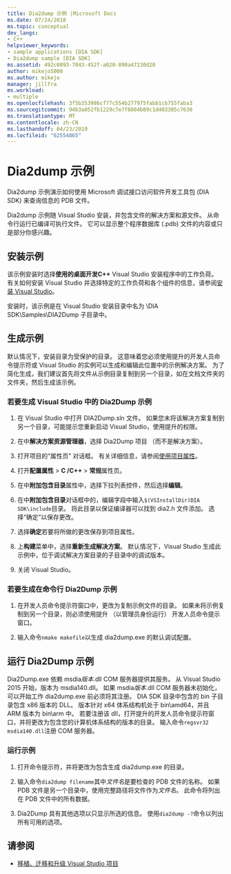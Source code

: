 ```yaml
---
title: Dia2dump 示例 |Microsoft Docs
ms.date: 07/24/2018
ms.topic: conceptual
dev_langs:
- C++
helpviewer_keywords:
- sample applications [DIA SDK]
- Dia2dump sample [DIA SDK]
ms.assetid: 492c0893-7043-452f-a020-890a47230d20
author: mikejo5000
ms.author: mikejo
manager: jillfra
ms.workload:
- multiple
ms.openlocfilehash: 3f5b353986cf77c554b277975fabb1cb755faba3
ms.sourcegitcommit: 94b3a052fb1229c7e7f8804b09c1d403385c7630
ms.translationtype: MT
ms.contentlocale: zh-CN
ms.lasthandoff: 04/23/2019
ms.locfileid: "62554865"
---
```

# <a name="dia2dump-sample"></a>Dia2dump 示例

Dia2dump 示例演示如何使用 Microsoft 调试接口访问软件开发工具包 (DIA SDK) 来查询信息的 PDB 文件。

Dia2dump 示例随 Visual Studio 安装，并包含文件的解决方案和源文件。 从命令行运行已编译可执行文件。 它可以显示整个程序数据库 (.pdb) 文件的内容或只是部分你感兴趣。

## <a name="install-the-sample"></a>安装示例

该示例安装时选择**使用的桌面开发C++**  Visual Studio 安装程序中的工作负荷。 有关如何安装 Visual Studio 并选择特定的工作负荷和各个组件的信息，请参阅[安装 Visual Studio](../../install/install-visual-studio.md)。

安装时，该示例是在 Visual Studio 安装目录中名为 \DIA SDK\Samples\DIA2Dump 子目录中。

## <a name="build-the-sample"></a>生成示例

默认情况下，安装目录为受保护的目录。 这意味着您必须使用提升的开发人员命令提示符或 Visual Studio 的实例可以生成和编辑此位置中的示例解决方案。 为了简化生成，我们建议首先将文件从示例目录复制到另一个目录，如在文档文件夹的文件夹，然后生成该示例。

### <a name="to-build-the-dia2dump-sample-in-visual-studio"></a>若要生成 Visual Studio 中的 Dia2Dump 示例

1. 在 Visual Studio 中打开 DIA2Dump.sln 文件。 如果您未将该解决方案复制到另一个目录，可能提示您重新启动 Visual Studio，使用提升的权限。

1. 在中**解决方案资源管理器**，选择 Dia2Dump 项目 （而不是解决方案）。

1. 打开项目的“属性页”  对话框。 有关详细信息，请参阅[使用项目属性](/cpp/ide/working-with-project-properties)。

1. 打开**配置属性** > **C /C++** > **常规**属性页。

1. 在中**附加包含目录**属性中，选择下拉列表控件，然后选择**编辑**。

1. 在中**附加包含目录**对话框中的，编辑字段中输入`$(VSInstallDir)DIA SDK\include`目录。 将此目录以保证编译器可以找到 dia2.h 文件添加。 选择“确定”以保存更改。

1. 选择**确定**若要将所做的更改保存到项目属性。

1. 上**构建**菜单中，选择**重新生成解决方案**。 默认情况下，Visual Studio 生成此示例中，位于调试解决方案目录的子目录中的调试版本。

1. 关闭 Visual Studio。

### <a name="to-build-the-dia2dump-sample-at-the-command-line"></a>若要生成在命令行 Dia2Dump 示例

1. 在开发人员命令提示符窗口中，更改为复制示例文件的目录。 如果未将示例复制到另一个目录，则必须使用提升 （以管理员身份运行） 开发人员命令提示窗口。

1. 输入命令`nmake makefile`以生成 dia2dump.exe 的默认调试配置。

## <a name="run-the-dia2dump-sample"></a>运行 Dia2Dump 示例

Dia2Dump.exe 依赖 msdia*版本*.dll COM 服务器提供其服务。 从 Visual Studio 2015 开始，版本为 msdia140.dll。 如果 msdia*版本*.dll COM 服务器未初始化，可以开始工作 dia2dump.exe 前必须将其注册。 DIA SDK 目录中包含的 bin 子目录包含 x86 版本的 DLL。 版本针对 x64 体系结构机处于 bin\amd64，并且 ARM 版本为 bin\arm 中。 若要注册该 dll，打开提升的开发人员命令提示符窗口，并将更改为包含您的计算机体系结构的版本的目录。 输入命令`regsvr32 msdia140.dll`注册 COM 服务器。

### <a name="to-run-the-sample"></a>运行示例

1. 打开命令提示符，并将更改为包含生成 dia2dump.exe 的目录。

1. 输入命令`dia2dump filename`其中*文件名*是要检查的 PDB 文件的名称。 如果 PDB 文件是另一个目录中，使用完整路径将文件作为*文件名*。 此命令将列出在 PDB 文件中的所有数据。

1. Dia2Dump 具有其他选项以只显示所选的信息。 使用`dia2dump -?`命令以列出所有可用的选项。

## <a name="see-also"></a>请参阅

- [移植、迁移和升级 Visual Studio 项目](../../porting/port-migrate-and-upgrade-visual-studio-projects.md)
